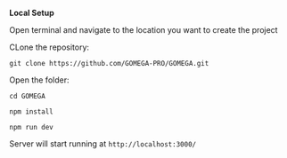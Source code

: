 **Local Setup**

Open terminal and navigate to the location you want to create the project

CLone the repository:

`git clone https://github.com/GOMEGA-PRO/GOMEGA.git`

Open the folder:

`cd GOMEGA `

`npm install`

`npm run dev`

Server will start running at `http://localhost:3000/`
